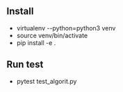 Install
-----------
* virtualenv --python=python3 venv
* source venv/bin/activate
* pip install -e .

Run test
-----------
* pytest test_algorit.py
